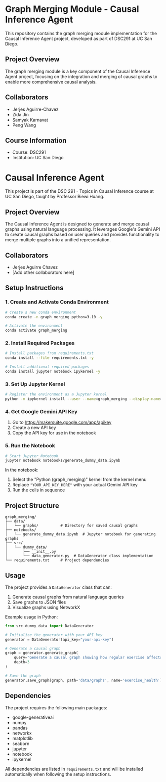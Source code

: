 # Graph Merging Module - Causal Inference Agent

This repository contains the graph merging module implementation for the Causal Inference Agent project, developed as part of DSC291 at UC San Diego.

## Project Overview

The graph merging module is a key component of the Causal Inference Agent project, focusing on the integration and merging of causal graphs to enable more comprehensive causal analysis.

## Collaborators

- Jerjes Aguirre-Chavez
- Zida Jin
- Samyak Karnavat
- Peng Wang

## Course Information

- Course: DSC291
- Institution: UC San Diego

# Causal Inference Agent

This project is part of the DSC 291 - Topics in Causal Inference course at UC San Diego, taught by Professor Biewi Huang.

## Project Overview

The Causal Inference Agent is designed to generate and merge causal graphs using natural language processing. It leverages Google's Gemini API to create causal graphs based on user queries and provides functionality to merge multiple graphs into a unified representation.

## Collaborators

- Jerjes Aguirre Chavez
- [Add other collaborators here]

## Setup Instructions

### 1. Create and Activate Conda Environment

```bash
# Create a new conda environment
conda create -n graph_merging python=3.10 -y

# Activate the environment
conda activate graph_merging
```

### 2. Install Required Packages

```bash
# Install packages from requirements.txt
conda install --file requirements.txt -y

# Install additional required packages
conda install jupyter notebook ipykernel -y
```

### 3. Set Up Jupyter Kernel

```bash
# Register the environment as a Jupyter kernel
python -m ipykernel install --user --name=graph_merging --display-name="Python (graph_merging)"
```

### 4. Get Google Gemini API Key

1. Go to https://makersuite.google.com/app/apikey
2. Create a new API key
3. Copy the API key for use in the notebook

### 5. Run the Notebook

```bash
# Start Jupyter Notebook
jupyter notebook notebooks/generate_dummy_data.ipynb
```

In the notebook:
1. Select the "Python (graph_merging)" kernel from the kernel menu
2. Replace `"YOUR_API_KEY_HERE"` with your actual Gemini API key
3. Run the cells in sequence

## Project Structure

```
graph_merging/
├── data/
│   └── graphs/          # Directory for saved causal graphs
├── notebooks/
│   └── generate_dummy_data.ipynb  # Jupyter notebook for generating graphs
├── src/
│   └── dummy_data/
│       ├── __init__.py
│       └── data_generator.py  # DataGenerator class implementation
└── requirements.txt     # Project dependencies
```

## Usage

The project provides a `DataGenerator` class that can:
1. Generate causal graphs from natural language queries
2. Save graphs to JSON files
3. Visualize graphs using NetworkX

Example usage in Python:
```python
from src.dummy_data import DataGenerator

# Initialize the generator with your API key
generator = DataGenerator(api_key="your-api-key")

# Generate a causal graph
graph = generator.generate_graph(
    query="Generate a causal graph showing how regular exercise affects health",
    depth=3
)

# Save the graph
generator.save_graph(graph, path='data/graphs', name='exercise_health')
```

## Dependencies

The project requires the following main packages:
- google-generativeai
- numpy
- pandas
- networkx
- matplotlib
- seaborn
- jupyter
- notebook
- ipykernel

All dependencies are listed in `requirements.txt` and will be installed automatically when following the setup instructions. 